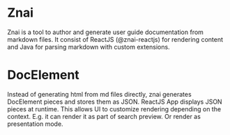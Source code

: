 # Znai

Znai is a tool to author and generate user guide documentation from markdown files.
It consist of ReactJS (@znai-reactjs) for rendering content and Java for parsing markdown with custom
extensions.

# DocElement

Instead of generating html from md files directly, znai generates DocElement pieces and stores them as JSON. ReactJS App displays 
JSON pieces at runtime. This allows UI to customize rendering depending on the context. E.g. it can render it as part of search preview. Or
render as presentation mode.
